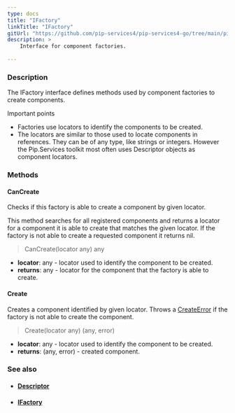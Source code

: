 ```yaml
---
type: docs
title: "IFactory"
linkTitle: "IFactory"
gitUrl: "https://github.com/pip-services4/pip-services4-go/tree/main/pip-services4-commons-go"
description: >
    Interface for component factories.
    
---
```


### Description

The IFactory interface defines methods used by component factories to create components.

Important points

- Factories use locators to identify the components to be created.
- The locators are similar to those used to locate components in references. They can be of any type, like strings or integers. However the Pip.Services toolkit most often uses Descriptor objects as component locators.

### Methods

#### CanCreate
Checks if this factory is able to create a component by given locator.

This method searches for all registered components and returns
a locator for a component it is able to create that matches the given locator.
If the factory is not able to create a requested component it returns nil.

> CanCreate(locator any) any

- **locator**: any - locator used to identify the component to be created.
- **returns**: any - locator for the component that the factory is able to create.


#### Create
Creates a component identified by given locator.
Throws a [CreateError](../create_error) if the factory is not able to create the component.

> Create(locator any) (any, error)

- **locator**: any - locator used to identify the component to be created.
- **returns**: (any, error) - created component.



### See also
- #### [Descriptor](../../../commons/refer/descriptor)
- #### [IFactory](../ifactory)

